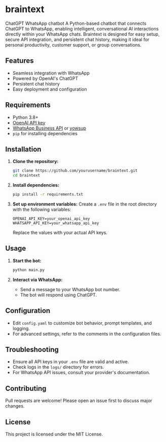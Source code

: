 # braintext

ChatGPT WhatsApp chatbot
A Python-based chatbot that connects ChatGPT to WhatsApp, enabling intelligent, conversational AI interactions directly within your WhatsApp chats. Braintext is designed for easy setup, secure API integration, and persistent chat history, making it ideal for personal productivity, customer support, or group conversations.

## Features

- Seamless integration with WhatsApp
- Powered by OpenAI's ChatGPT
- Persistent chat history
- Easy deployment and configuration

## Requirements

- Python 3.8+
- [OpenAI API key](https://platform.openai.com/account/api-keys)
- [WhatsApp Business API](https://www.twilio.com/whatsapp) or [yowsup](https://github.com/tgalal/yowsup)
- `pip` for installing dependencies

## Installation

1. **Clone the repository:**

   ```bash
   git clone https://github.com/yourusername/braintext.git
   cd braintext
   ```

2. **Install dependencies:**

   ```bash
   pip install -r requirements.txt
   ```

3. **Set up environment variables:**
   Create a `.env` file in the root directory with the following variables:
   ```
   OPENAI_API_KEY=your_openai_api_key
   WHATSAPP_API_KEY=your_whatsapp_api_key
   ```
   Replace the values with your actual API keys.

## Usage

1. **Start the bot:**

   ```bash
   python main.py
   ```

2. **Interact via WhatsApp:**
   - Send a message to your WhatsApp bot number.
   - The bot will respond using ChatGPT.

## Configuration

- Edit `config.yaml` to customize bot behavior, prompt templates, and logging.
- For advanced settings, refer to the comments in the configuration files.

## Troubleshooting

- Ensure all API keys in your `.env` file are valid and active.
- Check logs in the `logs/` directory for errors.
- For WhatsApp API issues, consult your provider's documentation.

## Contributing

Pull requests are welcome! Please open an issue first to discuss major changes.

## License

This project is licensed under the MIT License.
